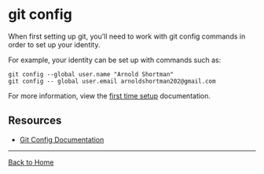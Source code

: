# git config

When first setting up git, you'll need to work with git config commands in order to set up your identity.

For example, your identity can be set up with commands such as:

```
git config --global user.name "Arnold Shortman"
git config -- global user.email arnoldshortman202@gmail.com
```

For more information, view the [first time setup](https://git-scm.com/book/en/v2/Getting-Stared-First-Time-Git-Setup) documentation.

## Resources

- [Git Config Documentation](https://git-scm.com/docs/git-config)

---

[Back to Home](../README.md)